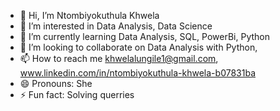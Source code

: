 - 👋 Hi, I’m Ntombiyokuthula Khwela
- 👀 I’m interested in Data Analysis, Data Science
- 🌱 I’m currently learning Data Analysis, SQL, PowerBi, Python
- 💞️ I’m looking to collaborate on Data Analysis with Python, 
- 📫 How to reach me khwelalungile1@gmail.com, www.linkedin.com/in/ntombiyokuthula-khwela-b07831ba
- 😄 Pronouns: She
- ⚡ Fun fact: Solving querries 

<!---
Ntombi-the-analyst/Ntombi-the-analyst is a ✨ special ✨ repository because its `README.md` (this file) appears on your GitHub profile.
You can click the Preview link to take a look at your changes.
--->
